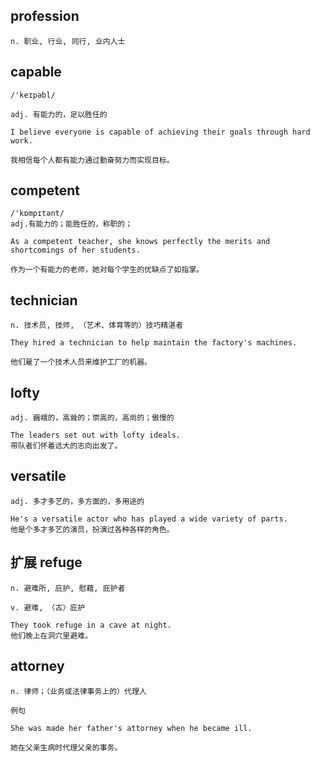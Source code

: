 ## profession
```
n. 职业, 行业, 同行, 业内人士
```

## capable
```
/'keɪpəbl/

adj. 有能力的，足以胜任的

I believe everyone is capable of achieving their goals through hard work.

我相信每个人都有能力通过勤奋努力而实现目标。
```

## competent
```
/'kɒmpɪtənt/
adj.有能力的；能胜任的，称职的；

As a competent teacher, she knows perfectly the merits and shortcomings of her students.

作为一个有能力的老师，她对每个学生的优缺点了如指掌。
```
## technician
```
n. 技术员, 技师, （艺术、体育等的）技巧精湛者

They hired a technician to help maintain the factory's machines.

他们雇了一个技术人员来维护工厂的机器。
```
## lofty
```
adj. 巍峨的，高耸的；崇高的，高尚的；傲慢的

The leaders set out with lofty ideals.
带队者们怀着远大的志向出发了。
```
## versatile
```
adj. 多才多艺的，多方面的，多用途的

He's a versatile actor who has played a wide variety of parts.
他是个多才多艺的演员，扮演过各种各样的角色。
```
## 扩展  refuge
```
n. 避难所, 庇护, 慰藉, 庇护者

v. 避难, 〈古〉庇护

They took refuge in a cave at night.
他们晚上在洞穴里避难。
```
## attorney
```
n. 律师；（业务或法律事务上的）代理人

例句

She was made her father's attorney when he became ill.

她在父亲生病时代理父亲的事务。
```
